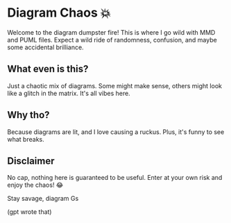 # Diagram Chaos 💥

Welcome to the diagram dumpster fire! This is where I go wild with MMD and PUML files. Expect a wild ride of randomness, confusion, and maybe some accidental brilliance.

## What even is this?

Just a chaotic mix of diagrams. Some might make sense, others might look like a glitch in the matrix. It's all vibes here.

## Why tho?

Because diagrams are lit, and I love causing a ruckus. Plus, it's funny to see what breaks.

## Disclaimer

No cap, nothing here is guaranteed to be useful. Enter at your own risk and enjoy the chaos! 😂

Stay savage, diagram Gs

(gpt wrote that)
